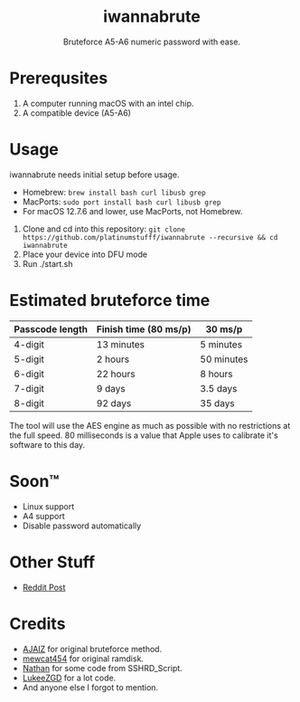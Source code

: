<h1 align="center">iwannabrute</h1>
<p align="center">
Bruteforce A5-A6 numeric password with ease.
</p>

# Prerequsites

1. A computer running macOS with an intel chip.
2. A compatible device (A5-A6)

# Usage
iwannabrute needs initial setup before usage.
 - Homebrew: `brew install bash curl libusb grep`
 - MacPorts: `sudo port install bash curl libusb grep`
 - For macOS 12.7.6 and lower, use MacPorts, not Homebrew.
 
1. Clone and cd into this repository: `git clone https://github.com/platinumstufff/iwannabrute --recursive && cd iwannabrute`
2. Place your device into DFU mode
3. Run ./start.sh

# Estimated bruteforce time

| Passcode length | Finish time (80 ms/p) | 30 ms/p |
| ------------ | ------------ | ------------ |
4-digit |13 minutes |5 minutes
5-digit |2 hours |50 minutes
6-digit |22 hours |8 hours
7-digit |9 days |3.5 days
8-digit |92 days |35 days

The tool will use the AES engine as much as possible with no restrictions at the full speed. 80 milliseconds is a value that Apple uses to calibrate it's software to this day.


# Soon™

- Linux support
- A4 support
- Disable password automatically

# Other Stuff

- [Reddit Post](https://www.reddit.com/r/setupapp/comments/1jn09d5/release_iwannabrute_bruteforce_a5a6_with_ease/)

# Credits
- [AJAIZ](https://github.com/AsyJAIZ) for original bruteforce method.
- [mewcat454](https://www.reddit.com/u/meowcat454) for original ramdisk.
- [Nathan](https://github.com/verygenericname) for some code from SSHRD_Script.
- [LukeeZGD](https://github.com/LukeZGD) for a lot code.
- And anyone else I forgot to mention.
